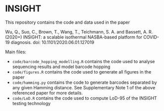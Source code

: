 # INSIGHT
This repository contains the code and data used in the paper

Wu, Q., Suo, C., Brown, T., Wang, T., Teichmann, S. A. and Bassett, A. R. (2020+) INSIGHT: a scalable isothermal NASBA-based platform for COVID-19 diagnosis. doi: 10.1101/2020.06.01.127019

Main files:
* `code/barcode_hopping_modelling.R` contains the code used to analyse sequencing results and model barcode hopping
* `code/figures.R` contains the code used to generate all figures in the paper
* `code/hamming.py` contains the code to generate barcodes separated by any given Hamming distance. See Supplementary Note 1 of the above referenced paper for more details.
* `code/LoD.R` contains the code used to compute LoD-95 of the INSIGHT testing technology
